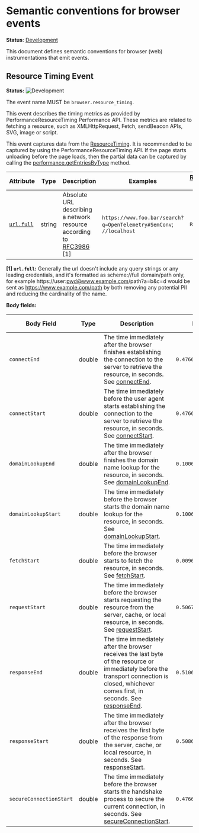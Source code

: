 <!--- Hugo front matter used to generate the website version of this page:
linkTitle: Events
--->

# Semantic conventions for browser events

**Status**: [Development][DocumentStatus]

This document defines semantic conventions for browser (web) instrumentations
that emit events.

## Resource Timing Event

<!-- semconv event.browser.resource_timing -->
<!-- NOTE: THIS TEXT IS AUTOGENERATED. DO NOT EDIT BY HAND. -->
<!-- see templates/registry/markdown/snippet.md.j2 -->
<!-- prettier-ignore-start -->
<!-- markdownlint-capture -->
<!-- markdownlint-disable -->

**Status:** ![Development](https://img.shields.io/badge/-development-blue)

The event name MUST be `browser.resource_timing`.

This event describes the timing metrics as provided by PerformanceResourceTiming Performance API. These metrics are related to fetching a resource, such as XMLHttpRequest, Fetch, sendBeacon APIs, SVG, image or script.

This event captures data from the [ResourceTiming](https://www.w3.org/TR/resource-timing/). It is recommended to be captured by using the PerformanceResourceTiming API. If the page starts unloading before the page loads, then the partial data can be captured by calling the [performance.getEntriesByType](https://developer.mozilla.org/en-US/docs/Web/API/Performance/getEntriesByType) method.

| Attribute  | Type | Description  | Examples  | [Requirement Level](https://opentelemetry.io/docs/specs/semconv/general/attribute-requirement-level/) | Stability |
|---|---|---|---|---|---|
| [`url.full`](/docs/attributes-registry/url.md) | string | Absolute URL describing a network resource according to [RFC3986](https://www.rfc-editor.org/rfc/rfc3986) [1] | `https://www.foo.bar/search?q=OpenTelemetry#SemConv`; `//localhost` | `Required` | ![Stable](https://img.shields.io/badge/-stable-lightgreen) |

**[1] `url.full`:** Generally the url doesn't include any query strings or any leading credentials, and it's formatted as scheme://full domain/path only, for example https://user:pwd@www.example.com/path?a=b&c=d would be sent as https://www.example.com/path by both removing any potential PII and reducing the cardinality of the name.

**Body fields:**

| Body Field  | Type | Description  | Examples  | [Requirement Level](https://opentelemetry.io/docs/specs/semconv/general/attribute-requirement-level/) | Stability |
|---|---|---|---|---|---|
| `connectEnd` | double | The time immediately after the browser finishes establishing the connection to the server to retrieve the resource, in seconds. See [connectEnd](https://developer.mozilla.org/en-US/docs/Web/API/PerformanceResourceTiming/connectEnd). | `0.4766000000014906` | `Recommended` | ![Development](https://img.shields.io/badge/-development-blue) |
| `connectStart` | double | The time immediately before the user agent starts establishing the connection to the server to retrieve the resource, in seconds. See [connectStart](https://developer.mozilla.org/en-US/docs/Web/API/PerformanceResourceTiming/connectStart). | `0.4766000000014901` | `Recommended` | ![Development](https://img.shields.io/badge/-development-blue) |
| `domainLookupEnd` | double | The time immediately after the browser finishes the domain name lookup for the resource, in seconds. See [domainLookupEnd](https://developer.mozilla.org/en-US/docs/Web/API/PerformanceResourceTiming/domainLookupEnd). | `0.1006000000014906` | `Recommended` | ![Development](https://img.shields.io/badge/-development-blue) |
| `domainLookupStart` | double | The time immediately before the browser starts the domain name lookup for the resource, in seconds. See [domainLookupStart](https://developer.mozilla.org/en-US/docs/Web/API/PerformanceResourceTiming/domainLookupStart). | `0.1006000000014901` | `Recommended` | ![Development](https://img.shields.io/badge/-development-blue) |
| `fetchStart` | double | The time immediately before the browser starts to fetch the resource, in seconds. See [fetchStart](https://developer.mozilla.org/en-US/docs/Web/API/PerformanceResourceTiming/fetchStart). | `0.009600000000558793` | `Recommended` | ![Development](https://img.shields.io/badge/-development-blue) |
| `requestStart` | double | The time immediately before the browser starts requesting the resource from the server, cache, or local resource, in seconds. See [requestStart](https://developer.mozilla.org/en-US/docs/Web/API/PerformanceResourceTiming/requestStart). | `0.5067000000029802` | `Recommended` | ![Development](https://img.shields.io/badge/-development-blue) |
| `responseEnd` | double | The time immediately after the browser receives the last byte of the resource or immediately before the transport connection is closed, whichever comes first, in seconds. See [responseEnd](https://developer.mozilla.org/en-US/docs/Web/API/PerformanceResourceTiming/responseEnd). | `0.5106000000014906` | `Recommended` | ![Development](https://img.shields.io/badge/-development-blue) |
| `responseStart` | double | The time immediately after the browser receives the first byte of the response from the server, cache, or local resource, in seconds. See [responseStart](https://developer.mozilla.org/en-US/docs/Web/API/PerformanceResourceTiming/responseStart). | `0.5086000000014901` | `Recommended` | ![Development](https://img.shields.io/badge/-development-blue) |
| `secureConnectionStart` | double | The time immediately before the browser starts the handshake process to secure the current connection, in seconds. See [secureConnectionStart](https://developer.mozilla.org/en-US/docs/Web/API/PerformanceResourceTiming/secureConnectionStart). | `0.4766000000014903` | `Recommended` | ![Development](https://img.shields.io/badge/-development-blue) |

<!-- markdownlint-restore -->
<!-- prettier-ignore-end -->
<!-- END AUTOGENERATED TEXT -->
<!-- endsemconv -->

[DocumentStatus]: https://opentelemetry.io/docs/specs/otel/document-status
